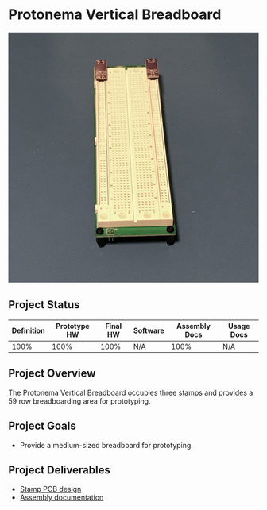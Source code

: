 # Protonema Vertical Breadboard
![Photo of a 1012A Horizontal Breadboard stamp](1012-8010/images/1012A.jpg)

## Project Status

Definition | Prototype HW | Final HW | Software | Assembly Docs | Usage Docs |
|-|-|-|-|-|-|
100% | 100% | 100% | N/A | 100% | N/A |

## Project Overview
The Protonema Vertical Breadboard occupies three stamps and provides a 59 row breadboarding area for prototyping.

## Project Goals
* Provide a medium-sized breadboard for prototyping.

## Project Deliverables
* [Stamp PCB design](https://github.com/dslik/protonema/tree/main/stamps/1012A/1012-0101/latest)
* [Assembly documentation](https://dslik.github.io/protonema/stamps/1012A/1012-8010.pdf)
